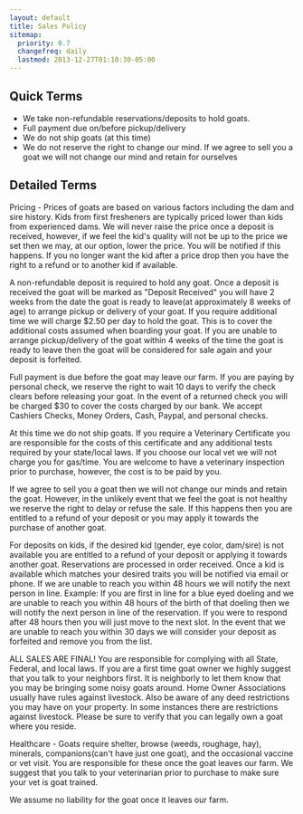 ```yaml
---
layout: default
title: Sales Policy
sitemap:
  priority: 0.7
  changefreq: daily
  lastmod: 2013-12-27T01:10:30-05:00
---
```


## Quick Terms

* We take non-refundable reservations/deposits to hold goats.
* Full payment due on/before pickup/delivery
* We do not ship goats (at this time)
* We do not reserve the right to change our mind. If we agree to sell you a goat we will not change our mind and retain for ourselves

## Detailed Terms

Pricing - Prices of goats are based on various factors including the dam and sire history.  Kids from first fresheners are typically priced lower than kids from experienced dams. We will never raise the price once a deposit is received, however, if we feel the kid's quality will not be up to the price we set then we may, at our option, lower the price. You will be notified if this happens. If you no longer want the kid after a price drop then you have the right to a refund or to another kid if available.

A non-refundable deposit is required to hold any goat. Once a deposit is received the goat will be marked as "Deposit Received" you will have 2 weeks from the date the goat is ready to leave(at approximately 8 weeks of age) to arrange pickup or delivery of your goat.  If you require additional time we will charge $2.50 per day to hold the goat. This is to cover the additional costs assumed when boarding your goat. If you are unable to arrange pickup/delivery of the goat within 4 weeks of the time the goat is ready to leave then the goat will be considered for sale again and your deposit is forfeited.

Full payment is due before the goat may leave our farm. If you are paying by personal check, we reserve the right to wait 10 days to verify the check clears before releasing your goat. In the event of a returned check you will be charged $30 to cover the costs charged by our bank.  We accept Cashiers Checks, Money Orders, Cash, Paypal, and personal checks.

At this time we do not ship goats. If you require a Veterinary Certificate you are responsible for the costs of this certificate and any additional tests required by your state/local laws. If you choose our local vet we will not charge you for gas/time. You are welcome to have a veterinary inspection prior to purchase, however, the cost is to be paid by you.

If we agree to sell you a goat then we will not change our minds and retain the goat. However, in the unlikely event that we feel the goat is not healthy we reserve the right to delay or refuse the sale. If this happens then you are entitled to a refund of your deposit or you may apply it towards the purchase of another goat.  

For deposits on kids, if the desired kid (gender, eye color, dam/sire) is not available you are entitled to a refund of your deposit or applying it towards another goat. Reservations are processed in order received. Once a kid is available which matches your desired traits you will be notified via email or phone. If we are unable to reach you within 48 hours we will notify the next person in line.  Example: If you are first in line for a blue eyed doeling and we are unable to reach you within 48 hours of the birth of that doeling then we will notify the next person in line of the reservation. If you were to respond after 48 hours then you will just move to the next slot.  In the event that we are unable to reach you within 30 days we will consider your deposit as forfeited and remove you from the list.

ALL SALES ARE FINAL! You are responsible for complying with all State, Federal, and local laws. If you are a first time goat owner we highly suggest that you talk to your neighbors first. It is neighborly to let them know that you may be bringing some noisy goats around.  Home Owner Associations usually have rules against livestock. Also be aware of any deed restrictions you may have on your property. In some instances there are restrictions against livestock. Please be sure to verify that you can legally own a goat where you reside.

Healthcare - Goats require shelter, browse (weeds, roughage, hay), minerals, companions(can't have just one goat), and the occasional vaccine or vet visit. You are responsible for these once the goat leaves our farm. We suggest that you talk to your veterinarian prior to purchase to make sure your vet is goat trained.

We assume no liability for the goat once it leaves our farm.
